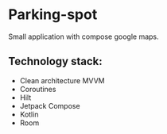 # Parking-spot
Small application with compose google maps.

## Technology stack:
- Clean architecture MVVM
- Coroutines
- Hilt
- Jetpack Compose
- Kotlin
- Room
